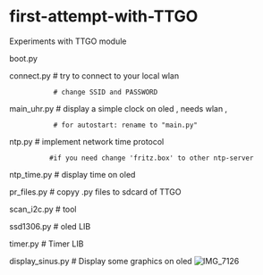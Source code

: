 # first-attempt-with-TTGO
Experiments with TTGO module 

boot.py

connect.py     # try to connect to your local wlan
               
               # change SSID and PASSWORD

main_uhr.py    # display a simple clock on oled , needs wlan , 

               # for autostart: rename to "main.py"

ntp.py        # implement network time protocol  

              #if you need change 'fritz.box' to other ntp-server

ntp_time.py   # display time on oled

pr_files.py    # copyy .py files to sdcard of TTGO

scan_i2c.py   # tool

ssd1306.py    # oled LIB

timer.py      # Timer LIB

display_sinus.py   # Display some graphics on oled
![IMG_7126](https://user-images.githubusercontent.com/50828453/98871179-cb447680-2474-11eb-9fc5-ff693eea97e9.JPG)




